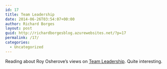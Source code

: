 ```yaml
---
id: 17
title: Team Leadership
date: 2014-06-26T03:54:07+00:00
author: Richard Borges
layout: post
guid: http://richardborgesblog.azurewebsites.net/?p=17
permalink: /17/
categories:
  - Uncategorized
---
```

Reading about Roy Osherove&#8217;s views on <a title="Development Team Leadership" href="http://5whys.com/" target="_blank">Team Leadership</a>. Quite interesting.